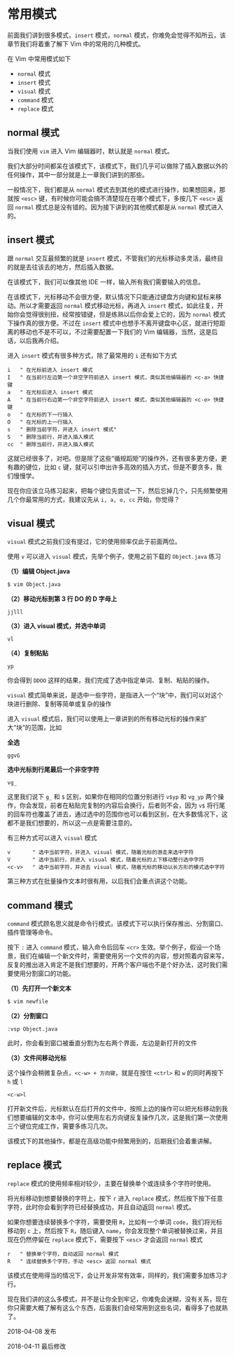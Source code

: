 # 常用模式

前面我们讲到很多模式，`insert` 模式，`normal` 模式，你难免会觉得不知所云，该章节我们将着重了解下 Vim 中的常用的几种模式。

在 Vim 中常用模式如下

- `normal` 模式
- `insert` 模式
- `visual` 模式
- `command` 模式
- `replace` 模式

## normal 模式

当我们使用 `vim` 进入 Vim 编辑器时，默认就是 `normal` 模式。

我们大部分时间都呆在该模式下，该模式下，我们几乎可以做除了插入数据以外的任何操作，其中一部分就是上一章我们讲到的那些。

一般情况下，我们都是从 `normal` 模式去到其他的模式进行操作，如果想回来，那就按 `<esc>` 键，有时候你可能会搞不清楚现在在哪个模式下，多按几下 `<esc>` 返回 `normal` 模式总是没有错的。因为接下讲到的其他模式都是从 `normal` 模式进入的。

## insert 模式

跟 `normal` 交互最频繁的就是 `insert` 模式，不管我们的光标移动多灵活，最终目的就是去往该去的地方，然后插入数据。

在该模式下，我们可以像其他 IDE 一样，输入所有我们需要输入的信息。

在该模式下，光标移动不会很方便，默认情况下只能通过键盘方向键和鼠标来移动。所以才需要返回 `normal` 模式移动光标，再进入 `insert` 模式，如此往复，开始你会觉得很别扭，经常按错键，但是练熟以后你会爱上它的，因为 `normal` 模式下操作真的很方便。不过在 `insert` 模式中也想手不离开键盘中心区，就进行短距离的移动也不是不可以，不过需要配置一下我们的 Vim 编辑器，当然，这是后话，以后我再介绍。

进入 `insert` 模式有很多种方式，除了最常用的 `i` 还有如下方式

```vim
i   " 在光标前进入 insert 模式
I   " 在当前行左边第一个非空字符前进入 insert 模式，类似其他编辑器的 <c-a> 快捷键
a   " 在光标后进入 insert 模式
A   " 在当前行右边第一个非空字符前进入 insert 模式，类似其他编辑器的 <c-e> 快捷键
o   " 在光标的下一行插入
O   " 在光标的上一行插入
s   " 删除当前字符，并进入 insert 模式"
S   " 删除当前行，并进入插入模式
cc  " 删除当前行，并进入插入模式
```

这就已经很多了，对吧。但是除了这些“循规蹈矩”的操作外，还有很多更方便，更有趣的键位，比如 `c` 键，就可以引申出许多高效的插入方式，但是不要贪多，我们慢慢学。

现在你应该立马练习起来，把每个键位先尝试一下，然后忘掉几个，只先频繁使用几个你最常用的方式，我建议先从 `i, a, o, cc` 开始，你觉得？

## visual 模式

`visual` 模式之前我们没有提过，它的使用频率仅此于前面两位。

使用 `v` 可以进入 `visual` 模式，先举个例子，使用之前下载的 `Object.java` 练习

**（1）编辑 Object.java**

```bash
$ vim Object.java
```

**（2）移动光标到第 3 行 DO 的 D 字母上**

```vim
jjlll
```

**（3）进入 visual 模式，并选中单词**

```vim
vl
```

**（4）复制粘贴**

```vim
yp
```

你会得到 `DDOO` 这样的结果，我们完成了选中指定单词、复制、粘贴的操作。

`visual` 模式简单来说，是选中一些字符，是指进入一个“块”中，我们可以对这个块进行删除、复制等简单或复杂的操作

进入 `visual` 模式后，我们可以使用上一章讲到的所有移动光标的操作来扩大“块”的范围，比如

**全选**

```vim
ggvG
```

**选中光标到行尾最后一个非空字符**

```vim
vg_
```

这里我们说下 `g_` 和 `$` 区别，如果你在相同的位置分别进行 `v$yp` 和 `vg_yp` 两个操作，你会发现，前者在粘贴完复制的内容后会换行，后者则不会，因为 `v$` 将行尾的回车符也覆盖了进去，通过选中的范围你也可以看到区别，在大多数情况下，这都不是我们想要的，所以这一点是需要注意的。

有三种方式可以进入 `visual` 模式

```vim
v       " 选中当前字符，并进入 visual 模式，随着光标的游走来选中字符
V       " 选中当前行，并进入 visual 模式，随着光标的上下移动整行选中字符
<c-v>   " 选中当前字符，并进去 visual 模式，随着光标的移动以长方形的模式选中字符
```

第三种方式在批量操作文本时很有用，以后我们会重点讲这个功能。

## command 模式

`command` 模式顾名思义就是命令行模式，该模式下可以执行保存推出、分割窗口、插件管理等命令。

按下 `:` 进入 `command` 模式，输入命令后回车 `<cr>` 生效。举个例子，假设一个场景，我们在编辑一个新文件时，需要使用另一个文件的内容，想对照着内容来写，反复的推出进入肯定不是我们想要的，开两个客户端也不是个好办法，这时我们需要使用分割窗口的功能。

**（1）先打开一个新文本**

```bash
$ vim newfile
```

**（2）分割窗口**

```vim
:vsp Object.java
```

此时，你会看到窗口被垂直分割为左右两个界面，左边是新打开的文件

**（3）文件间移动光标**

这个操作会稍微复杂点，`<c-w> + 方向键`，就是在按住 `<ctrl>` 和 `w` 的同时再按下 `h` 或 `l`

```vim
<c-w>l
```

打开新文件后，光标默认在后打开的文件中，按照上边的操作可以把光标移动到我们想要编辑的文本中，你可以使用左右方向键反复操作几次，这是我们第一次使用三个键位完成工作，需要多练习几次。

该模式下的其他操作，都是在高级功能中频繁用到的，后期我们会着重讲解。

## replace 模式

`replace` 模式的使用频率相对较少，主要在替换单个或连续多个字符时使用。

将光标移动到想要替换的字符上，按下 `r` 进入 `replace` 模式，然后按下按下任意字符，此时你会看到字符已经替换成功，并且自动返回 `normal` 模式。

如果你想要连续替换多个字符，需要使用 `R`，比如有一个单词 `code`，我们将光标移动到 `c` 上，然后按下 `R`，随后键入 `name`，你会发现整个单词被替换过来，并且现在仍然停留在 `replace` 模式下，需要按下 `<esc>` 才会返回 `normal` 模式

```vim
r   " 替换单个字符，自动返回 normal 模式
R   " 连续替换多个字符，手动 <esc> 返回 normal 模式
```

该模式在使用得当的情况下，会让开发非常有效率，同样的，我们需要多加练习才行。

现在我们讲的这么多模式，并不是让你全到牢记，你难免会迷糊，没有关系，现在你只需要大概了解有这么个东西，后面我们会经常用到这些名词，看得多了也就熟了。

2018-04-08 发布

2018-04-11 最后修改
